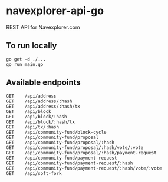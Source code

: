 # navexplorer-api-go
REST API for Navexplorer.com

## To run locally

```
go get -d ./...
go run main.go
```

## Available endpoints

```
GET    /api/address
GET    /api/address/:hash
GET    /api/address/:hash/tx
GET    /api/block
GET    /api/block/:hash
GET    /api/block/:hash/tx
GET    /api/tx/:hash
GET    /api/community-fund/block-cycle
GET    /api/community-fund/proposal
GET    /api/community-fund/proposal/:hash
GET    /api/community-fund/proposal/:hash/vote/:vote
GET    /api/community-fund/proposal/:hash/payment-request
GET    /api/community-fund/payment-request
GET    /api/community-fund/payment-request/:hash
GET    /api/community-fund/payment-request/:hash/vote/:vote
GET    /api/soft-fork

```